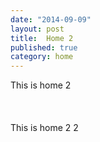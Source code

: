 ```yaml
---
date: "2014-09-09"
layout: post
title:  Home 2
published: true
category: home
---
```


This is home 2
<br><br><br><br>
This is home 2 2
<br><br><br><br>